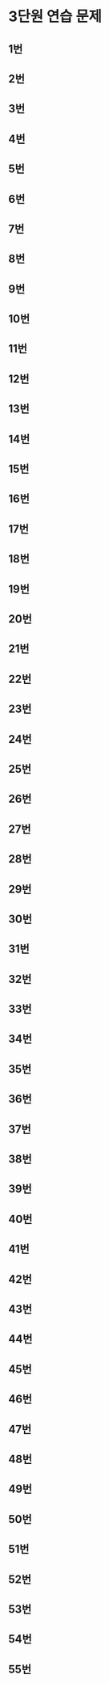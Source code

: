 # 3단원 연습 문제

## 1번
## 2번
## 3번
## 4번
## 5번
## 6번
## 7번
## 8번
## 9번
## 10번
## 11번
## 12번
## 13번
## 14번
## 15번
## 16번
## 17번
## 18번
## 19번
## 20번
## 21번
## 22번
## 23번
## 24번
## 25번
## 26번
## 27번
## 28번
## 29번
## 30번
## 31번
## 32번
## 33번
## 34번
## 35번
## 36번
## 37번
## 38번
## 39번
## 40번
## 41번
## 42번
## 43번
## 44번
## 45번
## 46번
## 47번
## 48번
## 49번
## 50번
## 51번
## 52번
## 53번
## 54번
## 55번
